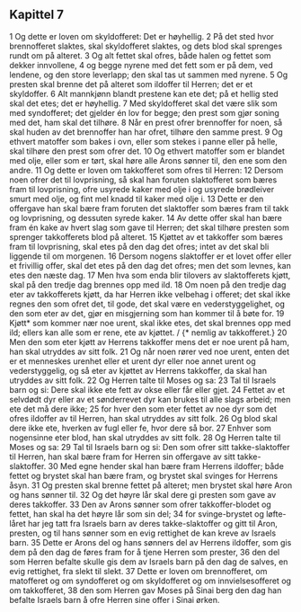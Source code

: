 ## Kapittel 7

1 Og dette er loven om skyldofferet: Det er høyhellig.
2 På det sted hvor brennofferet slaktes, skal skyldofferet slaktes, og dets blod skal sprenges rundt om på alteret.
3 Og alt fettet skal ofres, både halen og fettet som dekker innvollene,
4 og begge nyrene med det fett som er på dem, ved lendene, og den store leverlapp; den skal tas ut sammen med nyrene.
5 Og presten skal brenne det på alteret som ildoffer til Herren; det er et skyldoffer.
6 Alt mannkjønn blandt prestene kan ete det; på et hellig sted skal det etes; det er høyhellig.
7 Med skyldofferet skal det være slik som med syndofferet; det gjelder én lov for begge; den prest som gjør soning med det, ham skal det tilhøre.
8 Når en prest ofrer brennoffer for noen, så skal huden av det brennoffer han har ofret, tilhøre den samme prest.
9 Og ethvert matoffer som bakes i ovn, eller som stekes i panne eller på helle, skal tilhøre den prest som ofrer det.
10 Og ethvert matoffer som er blandet med olje, eller som er tørt, skal høre alle Arons sønner til, den ene som den andre.
11 Og dette er loven om takkofferet som ofres til Herren:
12 Dersom noen ofrer det til lovprisning, så skal han foruten slaktofferet som bæres fram til lovprisning, ofre usyrede kaker med olje i og usyrede brødleiver smurt med olje, og fint mel knadd til kaker med olje i.
13 Dette er den offergave han skal bære fram foruten det slaktoffer som bæres fram til takk og lovprisning, og dessuten syrede kaker.
14 Av dette offer skal han bære fram én kake av hvert slag som gave til Herren; det skal tilhøre presten som sprenger takkofferets blod på alteret.
15 Kjøttet av et takkoffer som bæres fram til lovprisning, skal etes på den dag det ofres; intet av det skal bli liggende til om morgenen.
16 Dersom nogens slaktoffer er et lovet offer eller et frivillig offer, skal det etes på den dag det ofres; men det som levnes, kan etes den næste dag.
17 Men hva som enda blir tilovers av slaktofferets kjøtt, skal på den tredje dag brennes opp med ild.
18 Om noen på den tredje dag eter av takkofferets kjøtt, da har Herren ikke velbehag i offeret; det skal ikke regnes den som ofret det, til gode, det skal være en vederstyggelighet, og den som eter av det, gjør en misgjerning som han kommer til å bøte for.
19 Kjøtt* som kommer nær noe urent, skal ikke etes, det skal brennes opp med ild; ellers kan alle som er rene, ete av kjøttet. / {* nemlig av takkofferet.}
20 Men den som eter kjøtt av Herrens takkoffer mens det er noe urent på ham, han skal utryddes av sitt folk.
21 Og når noen rører ved noe urent, enten det er et menneskes urenhet eller et urent dyr eller noe annet urent og vederstyggelig, og så eter av kjøttet av Herrens takkoffer, da skal han utryddes av sitt folk.
22 Og Herren talte til Moses og sa:
23 Tal til Israels barn og si: Dere skal ikke ete fett av okse eller får eller gjet.
24 Fettet av et selvdødt dyr eller av et sønderrevet dyr kan brukes til alle slags arbeid; men ete det må dere ikke;
25 for hver den som eter fettet av noe dyr som det ofres ildoffer av til Herren, han skal utryddes av sitt folk.
26 Og blod skal dere ikke ete, hverken av fugl eller fe, hvor dere så bor.
27 Enhver som nogensinne eter blod, han skal utryddes av sitt folk.
28 Og Herren talte til Moses og sa:
29 Tal til Israels barn og si: Den som ofrer sitt takke-slaktoffer til Herren, han skal bære fram for Herren sin offergave av sitt takke-slaktoffer.
30 Med egne hender skal han bære fram Herrens ildoffer; både fettet og brystet skal han bære fram, og brystet skal svinges for Herrens åsyn.
31 Og presten skal brenne fettet på alteret; men brystet skal høre Aron og hans sønner til.
32 Og det høyre lår skal dere gi presten som gave av deres takkoffer.
33 Den av Arons sønner som ofrer takkoffer-blodet og fettet, han skal ha det høyre lår som sin del;
34 for svinge-brystet og løfte-låret har jeg tatt fra Israels barn av deres takke-slaktoffer og gitt til Aron, presten, og til hans sønner som en evig rettighet de kan kreve av Israels barn.
35 Dette er Arons del og hans sønners del av Herrens ildoffer, som gis dem på den dag de føres fram for å tjene Herren som prester,
36 den del som Herren befalte skulle gis dem av Israels barn på den dag de salves, en evig rettighet, fra slekt til slekt.
37 Dette er loven om brennofferet, om matofferet og om syndofferet og om skyldofferet og om innvielsesofferet og om takkofferet,
38 den som Herren gav Moses på Sinai berg den dag han befalte Israels barn å ofre Herren sine offer i Sinai ørken.
